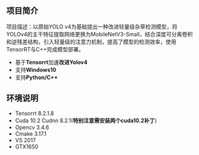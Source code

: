 

## 项目简介
项目描述：以原始YOLO v4为基础提出一种改进轻量级杂草检测模型，将YOLOv4的主干特征提取网络更换为MobileNetV3-Small，结合深度可分离卷积和逆残差结构，引入轻量级的注意力机制，提高了模型的检测效率，使用TensorRT与C++完成模型部署。
- 基于**Tensorrt**加速**改进Yolov4**
- 支持**Windows10**
- 支持**Python/C++**

## 环境说明
- Tensorrt 8.2.1.8
- Cuda 10.2 Cudnn 8.2.1(**特别注意需安装两个cuda10.2补丁**)
- Opencv 3.4.6
- Cmake 3.17.1
- VS 2017
- GTX1650


